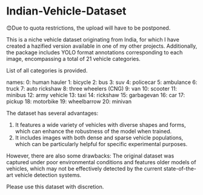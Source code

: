 # Indian-Vehicle-Dataset

😊Due to quota restrictions, the upload will have to be postponed.

This is a niche vehicle dataset originating from India, for which I have created a hazified version available in one of my other projects.
Additionally, the package includes YOLO format annotations corresponding to each image, encompassing a total of 21 vehicle categories.

List of all categories is provided.

names:
  0: human hauler
  1: bicycle
  2: bus
  3: suv
  4: policecar
  5: ambulance
  6: truck
  7: auto rickshaw
  8: three wheelers (CNG)
  9: van
  10: scooter
  11: minibus
  12: army vehicle
  13: taxi
  14: rickshaw
  15: garbagevan
  16: car
  17: pickup
  18: motorbike
  19: wheelbarrow
  20: minivan

The dataset has several advantages:
1. It features a wide variety of vehicles with diverse shapes and forms, which can enhance the robustness of the model when trained.
2. It includes images with both dense and sparse vehicle populations, which can be particularly helpful for specific experimental purposes.

However, there are also some drawbacks:
The original dataset was captured under poor environmental conditions and features older models of vehicles, which may not be effectively detected by the current state-of-the-art vehicle detection systems.

Please use this dataset with discretion.

